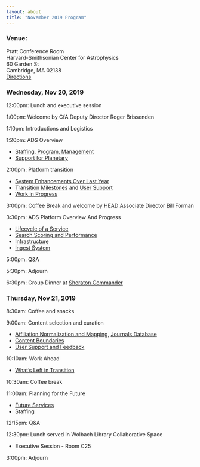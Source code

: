 ```yaml
---
layout: about
title: "November 2019 Program"
---
```


### Venue:
Pratt Conference Room  
Harvard-Smithsonian Center for Astrophysics  
60 Garden St  
Cambridge, MA 02138  
[Directions](https://www.cfa.harvard.edu/facilities-technology/cfa-facilities/headquarters-cambridge-ma/directions-60-garden-street)  

### Wednesday, Nov 20, 2019
12:00pm: Lunch and executive session

1:00pm: Welcome by CfA Deputy Director Roger Brissenden

1:10pm: Introductions and Logistics

1:20pm: ADS Overview  
- [Staffing, Program, Management](http://ads.harvard.edu/adsug/2019/01-ADS_Overview.pdf)  
- [Support for Planetary](http://ads.harvard.edu/adsug/2019/02-ADSUG-Planet.pdf)  

2:00pm: Platform transition  
- [System Enhancements Over Last Year](http://ads.harvard.edu/adsug/2019/03-1-User_Interface.pdf)  
- [Transition Milestones](http://ads.harvard.edu/adsug/2019/04-Transition.pdf) and [User Support](http://ads.harvard.edu/adsug/2019/05-User_Support.pdf)  
- [Work in Progress](http://ads.harvard.edu/adsug/2019/06-Work_In_Progress.pdf)  

3:00pm: Coffee Break and welcome by HEAD Associate Director Bill Forman

3:30pm: ADS Platform Overview And Progress
- [Lifecycle of a Service](http://ads.harvard.edu/adsug/2019/07A-Infrastructure.pdf)
- [Search Scoring and Performance](http://ads.harvard.edu/adsug/2019/07B-Search_Performance.pdf)
- [Infrastructure](http://ads.harvard.edu/adsug/2019/07C-Cloud_infrastructure.pdf)
- [Ingest System](http://ads.harvard.edu/adsug/2019/08-Ingest_System.pdf)

5:00pm: Q&A

5:30pm: Adjourn

6:30pm: Group Dinner at [Sheraton Commander](https://goo.gl/maps/bhnYnSq2gPt)

### Thursday, Nov 21, 2019
8:30am: Coffee and snacks

9:00am: Content selection and curation
- [Affiliation Normalization and Mapping](http://ads.harvard.edu/adsug/2019/09-1-Affiliations.pdf), [Journals Database](http://ads.harvard.edu/adsug/2019/09-2_Journals_Database.pdf)
- [Content Boundaries](http://ads.harvard.edu/adsug/2019/10-Content_Boundaries.pdf)
- [User Support and Feedback](http://ads.harvard.edu/adsug/2019/11-User_Support.pdf)

10:10am: Work Ahead
- [What’s Left in Transition](http://ads.harvard.edu/adsug/2019/12-Work_Ahead.pdf)

10:30am: Coffee break

11:00am: Planning for the Future
- [Future Services](http://ads.harvard.edu/adsug/2019/13-ADSUG_Future_Services.pdf)
- Staffing

12:15pm: Q&A

12:30pm: Lunch served in Wolbach Library Collaborative Space
- Executive Session - Room C25

3:00pm: Adjourn

